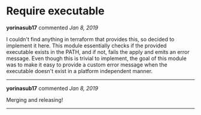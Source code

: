 # Require executable

**yorinasub17** commented *Jan 8, 2019*

I couldn't find anything in terraform that provides this, so decided to implement it here. This module essentially checks if the provided executable exists in the PATH, and if not, fails the apply and emits an error message. Even though this is trivial to implement, the goal of this module was to make it easy to provide a custom error message when the executable doesn't exist in a platform independent manner.
<br />
***


**yorinasub17** commented *Jan 8, 2019*

Merging and releasing!
***


